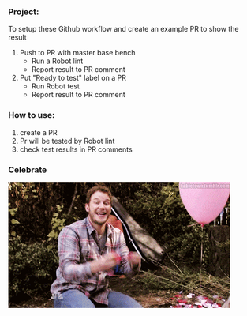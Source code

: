 ### Project:
To setup these Github workflow and create an example PR to show the result 
1. Push to PR with master base bench 
   - Run a Robot lint 
   - Report result to PR comment 
2. Put "Ready to test" label on a PR 
   - Run Robot test 
   - Report result to PR comment 

### How to use:
1. create a PR
2. Pr will be tested by Robot lint
3. check test results in PR comments
### Celebrate
![](https://github.com/greyreality/robot-github-workflow/blob/master/files/celebration.gif)